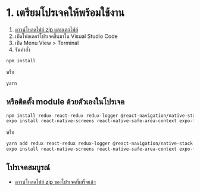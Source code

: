 
# 1. เตรียมโปรเจคให้พร้อมใช้งาน

1. [ดาวน์โหลดไฟล์ zip และแตกไฟล์](https://github.com/teerasej/react-native-note-app-mobile/tree/C-starter)
2. เปิดโฟลเดอร์โปรเจคขึ้นมาใน Visual Studio Code
3. เปิด Menu View > Terminal
4. รันคำสั่ง 

```bash
npm install
```

หรือ 

```bash
yarn 
```

## หรือติดตั้ง module ด้วยตัวเองในโปรเจค

```bash
npm install redux react-redux redux-logger @react-navigation/native-stack @react-navigation/native expo-app-loading formik native-base@next react-native-svg styled-components styled-system
expo install react-native-screens react-native-safe-area-context expo-font
```

หรือ 

```bash
yarn add redux react-redux redux-logger @react-navigation/native-stack @react-navigation/native expo-app-loading formik native-base@next react-native-svg styled-components styled-system
expo install react-native-screens react-native-safe-area-context expo-font
```

## โปรเจคสมบูรณ์

- [ดาวน์โหลดไฟล์ zip ของโปรเจคที่เสร็จแล้ว](https://github.com/teerasej/react-native-note-app-mobile/tree/C-finish-function-component)
